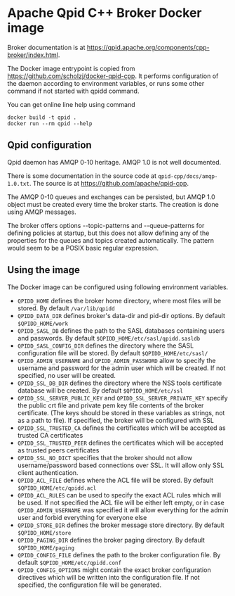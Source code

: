 # Apache Qpid C++ Broker Docker image

Broker documentation is at
<https://qpid.apache.org/components/cpp-broker/index.html>.

The Docker image entrypoint is copied from
<https://github.com/scholzj/docker-qpid-cpp>. It performs configuration
of the daemon according to environment variables, or runs some other
command if not started with qpidd command.

You can get online line help using command

    docker build -t qpid .
    docker run --rm qpid --help

## Qpid configuration

Qpid daemon has AMQP 0-10 heritage. AMQP 1.0 is not well documented.

There is some documentation in the source code at
`qpid-cpp/docs/amqp-1.0.txt`. The source is at
<https://github.com/apache/qpid-cpp>.

The AMQP 0-10 queues and exchanges can be persisted, but AMQP 1.0
object must be created every time the broker starts. The creation is
done using AMQP messages.

The broker offers options --topic-patterns and --queue-patterns for
defining policies at startup, but this does not allow defining any of
the properties for the queues and topics created automatically. The
pattern would seem to be a POSIX basic regular expression.

## Using the image

The Docker image can be configured using following environment
variables.

- `QPIDD_HOME` defines the broker home directory, where most files will
  be stored. By default `/var/lib/qpidd`
- `QPIDD_DATA_DIR` defines broker's data-dir and pid-dir options. By
  default `$QPIDD_HOME/work`
- `QPIDD_SASL_DB` defines the path to the SASL databases containing
  users and passwords. By default `$QPIDD_HOME/etc/sasl/qpidd.sasldb`
- `QPIDD_SASL_CONFIG_DIR` defines the directory where the SASL
  configuration file will be stored. By default `$QPIDD_HOME/etc/sasl/`
- `QPIDD_ADMIN_USERNAME` and `QPIDD_ADMIN_PASSWORD` allow to specify the
  username and password for the admin user which will be created. If not
  specified, no user will be created.
- `QPIDD_SSL_DB_DIR` defines the directory where the NSS tools
  certificate database will be created. By default `$QPIDD_HOME/etc/ssl`
- `QPIDD_SSL_SERVER_PUBLIC_KEY` and `QPIDD_SSL_SERVER_PRIVATE_KEY`
  specify the public crt file and private pem key file contents of the
  broker certificate. (The keys should be stored in these variables as
  strings, not as a path to file). If specified, the broker will be
  configured with SSL
- `QPIDD_SSL_TRUSTED_CA` defines the certificates which will be accepted
  as trusted CA certificates
- `QPIDD_SSL_TRUSTED_PEER` defines the certificates which will be
  accepted as trusted peers certificates
- `QPIDD_SSL_NO_DICT` specifies that the broker should not allow
  username/password based connections over SSL. It will allow only SSL
  client authentication.
- `QPIDD_ACL_FILE` defines where the ACL file will be stored. By default
  `$QPIDD_HOME/etc/qpidd.acl`
- `QPIDD_ACL_RULES` can be used to specify the exact ACL rules which
  will be used. If not specified the ACL file will be either left empty,
  or in case `QPIDD_ADMIN_USERNAME` was specified it will allow
  everything for the admin user and forbid everything for everyone else
- `QPIDD_STORE_DIR` defines the broker message store directory. By
  default `$QPIDD_HOME/store`
- `QPIDD_PAGING_DIR` defines the broker paging directory. By default
  `$QPIDD_HOME/paging`
- `QPIDD_CONFIG_FILE` defines the path to the broker configuration file.
  By default `$QPIDD_HOME/etc/qpidd.conf`
- `QPIDD_CONFIG_OPTIONS` might contain the exact broker configuration
  directives which will be written into the configuration file. If not
  specified, the configuration file will be generated.
